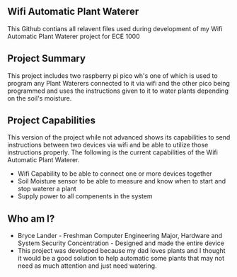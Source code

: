 Wifi Automatic Plant Waterer
-
This Github contians all relavent files used during development of my Wifi Automatic Plant Waterer project for ECE 1000

Project Summary
-
This project includes two raspberry pi pico wh's one of which is used to program any Plant Waterers connected to it via wifi and the other pico being programmed and uses the instructions given to it to water plants depending on the soil's moisture.

Project Capabilities
-
This version of the project while not advanced shows its capabilities to send instructions between two devices via wifi and be able to utilize those instructions properly. The following is the current capabilities of the Wifi Automatic Plant Waterer.

- Wifi Capability to be able to connect one or more devices together
- Soil Moisture sensor to be able to measure and know when to start and stop waterer a plant
- Supply power to all compenents in the system

Who am I?
-
-  Bryce Lander - Freshman Computer Engineering Major, Hardware and System Security Concentration - Designed and made the entire device
-  This project was developed because my dad loves plants and I thought it would be a good solution to help automatic some plants that may not need as much attention and just need watering.
